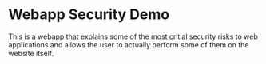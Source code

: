 # Webapp Security Demo
This is a webapp that explains some of the most critial security risks to web applications and allows the user to actually perform some of them on the website itself.
